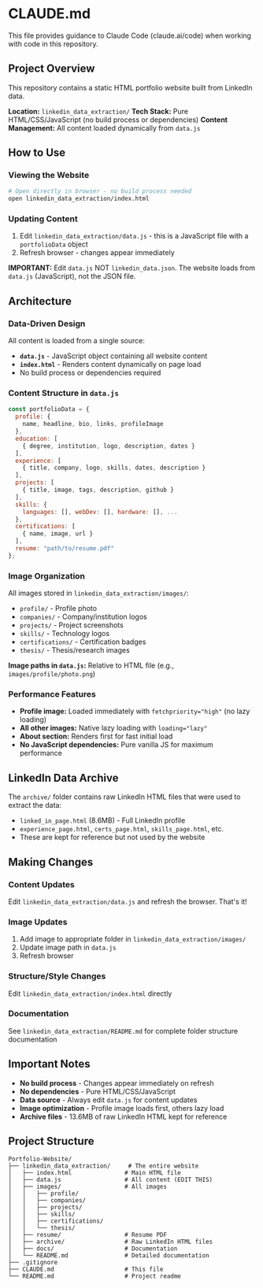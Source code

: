 # CLAUDE.md

This file provides guidance to Claude Code (claude.ai/code) when working with code in this repository.

## Project Overview

This repository contains a static HTML portfolio website built from LinkedIn data.

**Location:** `linkedin_data_extraction/`
**Tech Stack:** Pure HTML/CSS/JavaScript (no build process or dependencies)
**Content Management:** All content loaded dynamically from `data.js`

## How to Use

### Viewing the Website
```bash
# Open directly in browser - no build process needed
open linkedin_data_extraction/index.html
```

### Updating Content
1. Edit `linkedin_data_extraction/data.js` - this is a JavaScript file with a `portfolioData` object
2. Refresh browser - changes appear immediately

**IMPORTANT:** Edit `data.js` NOT `linkedin_data.json`. The website loads from `data.js` (JavaScript), not the JSON file.

## Architecture

### Data-Driven Design
All content is loaded from a single source:
- **`data.js`** - JavaScript object containing all website content
- **`index.html`** - Renders content dynamically on page load
- No build process or dependencies required

### Content Structure in `data.js`

```javascript
const portfolioData = {
  profile: {
    name, headline, bio, links, profileImage
  },
  education: [
    { degree, institution, logo, description, dates }
  ],
  experience: [
    { title, company, logo, skills, dates, description }
  ],
  projects: [
    { title, image, tags, description, github }
  ],
  skills: {
    languages: [], webDev: [], hardware: [], ...
  },
  certifications: [
    { name, image, url }
  ],
  resume: "path/to/resume.pdf"
};
```

### Image Organization

All images stored in `linkedin_data_extraction/images/`:
- `profile/` - Profile photo
- `companies/` - Company/institution logos
- `projects/` - Project screenshots
- `skills/` - Technology logos
- `certifications/` - Certification badges
- `thesis/` - Thesis/research images

**Image paths in `data.js`:** Relative to HTML file (e.g., `images/profile/photo.png`)

### Performance Features

- **Profile image:** Loaded immediately with `fetchpriority="high"` (no lazy loading)
- **All other images:** Native lazy loading with `loading="lazy"`
- **About section:** Renders first for fast initial load
- **No JavaScript dependencies:** Pure vanilla JS for maximum performance

## LinkedIn Data Archive

The `archive/` folder contains raw LinkedIn HTML files that were used to extract the data:
- `linked_in_page.html` (8.6MB) - Full LinkedIn profile
- `experience_page.html`, `certs_page.html`, `skills_page.html`, etc.
- These are kept for reference but not used by the website

## Making Changes

### Content Updates
Edit `linkedin_data_extraction/data.js` and refresh the browser. That's it!

### Image Updates
1. Add image to appropriate folder in `linkedin_data_extraction/images/`
2. Update image path in `data.js`
3. Refresh browser

### Structure/Style Changes
Edit `linkedin_data_extraction/index.html` directly

### Documentation
See `linkedin_data_extraction/README.md` for complete folder structure documentation

## Important Notes

- **No build process** - Changes appear immediately on refresh
- **No dependencies** - Pure HTML/CSS/JavaScript
- **Data source** - Always edit `data.js` for content updates
- **Image optimization** - Profile image loads first, others lazy load
- **Archive files** - 13.6MB of raw LinkedIn HTML kept for reference

## Project Structure

```
Portfolio-Website/
├── linkedin_data_extraction/     # The entire website
│   ├── index.html               # Main HTML file
│   ├── data.js                  # All content (EDIT THIS)
│   ├── images/                  # All images
│   │   ├── profile/
│   │   ├── companies/
│   │   ├── projects/
│   │   ├── skills/
│   │   ├── certifications/
│   │   └── thesis/
│   ├── resume/                  # Resume PDF
│   ├── archive/                 # Raw LinkedIn HTML files
│   ├── docs/                    # Documentation
│   └── README.md                # Detailed documentation
├── .gitignore
├── CLAUDE.md                    # This file
└── README.md                    # Project readme
```
